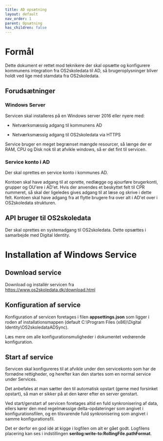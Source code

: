 ```yaml
---
title: AD opsætning
layout: default
nav_order: 1
parent: Opsætning
has_children: false
---
```


# Formål

Dette dokument er rettet mod teknikere der skal opsætte og konfigurere kommunens integration fra OS2skoledata til AD, så brugeroplysninger bliver holdt ved lige med stamdata fra OS2skoledata.

## Forudsætninger

### Windows Server

Servicen skal installeres på en Windows server 2016 eller nyere med:

- Netværksmæssig adgang til kommunens AD

- Netværksmæssig adgang til OS2skoledata via HTTPS

Service bruger en meget begrænset mængde resourcer, så længe der er RAM, CPU og Disk nok til at afvikle windows, så er det fint til servicen.

### Service konto i AD

Der skal oprettes en service konto i kommunes AD.

Kontoen skal have adgang til at oprette, nedlægge og ajourføre brugerkonti, grupper og OU'ere i AD'et. Hvis der anvendes et beskyttet felt til CPR nummeret, så skal der ligeledes gives adgang til at læse og skrive i dette felt. Kontoen skal have adgang fra at flytte brugere fra over alt i AD'et over i OS2skoledata strukturen.

## API bruger til OS2skoledata

Der skal oprettes en systemadgang til OS2skoledata. Dette opsættes i samarbejde med Digital Identity.

# Installation af Windows Service

## Download service

Download og installér servicen fra <https://www.os2skoledata.dk/download.html>

## Konfiguration af service

Konfiguration af servicen foretages i filen **appsettings.json** som ligger i roden af installationsmappen (default C:\Program Files (x86)\Digital Identity\OS2skoledataADSync).

Læs mere om alle konfigurationsmuligheder i dokumentet vedrørende konfiguration.

## Start af service

Servicen skal konfigureres til at afvikle under den servicekonto som har de fornødne rettigheder, og herefter kan den startes som en normal service under Services.

Det anbefales at man sætter den til automatisk opstart (gerne med forsinket opstart), så man er sikker på at den kører efter en server genstart.

Ved start/genstart af servicen foretages altid en fuld synkronisering af data, ellers kører den med regelmæssige delta-opdateringer som angivet i konfigurationsfilen, og en tilsvarende fuld synkronisering som angivet i samme konfigurationsfil.

Det er derfor en god idé at kigge i logfilen om alt er gået godt. Logfilens placering kan ses i indstillingen **serilog:write-to:RollingFile.pathFormat**.
